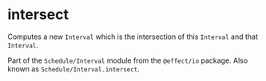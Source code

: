 # intersect

Computes a new `Interval` which is the intersection of this `Interval` and
that `Interval`.

Part of the `Schedule/Interval` module from the `@effect/io` package. Also known as `Schedule/Interval.intersect`.
